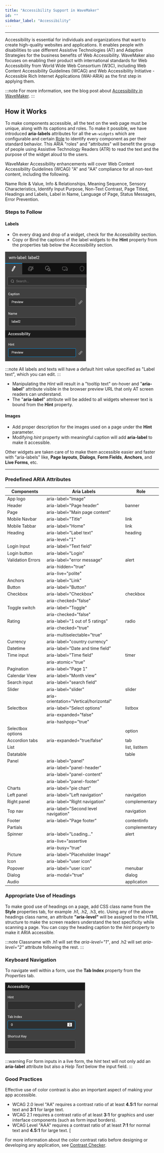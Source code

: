 ```yaml
---
title: "Accessibility Support in WaveMaker"
id: ""
sidebar_label: "Accessibility"
---
```

---

Accessibility is essential for individuals and organizations that want to create high-quality websites and applications. It enables people with disabilities to use different Assistive Technologies (AT) and Adaptive Strategies for the business benefits of Web Accessibility. WaveMaker also focuses on enabling their product with international standards for Web Accessibility from World Wide Web Consortium (W3C), including Web Content Accessibility Guidelines (WCAG) and Web Accessibility Initiative - Accessible Rich Internet Applications (WAI-ARIA) as the first step in applying them.

:::note
For more information, see the blog post about [Accessibility in WaveMaker](/learn/blog/2021/08/23/accessibility-feature).
:::

## How it Works

To make components accessible, all the text on the web page must be unique, along with its captions and roles. To make it possible, we have introduced **aria-labels** attributes for all the `wm-widgets` which are configurable and certain [Role](https://developer.mozilla.org/en-US/docs/Web/Accessibility/ARIA/Roles) to identify every component as per their standard behavior. This ARIA "roles" and "attributes" will benefit the group of people using Assistive Technology Readers (ATR) to read the text and the purpose of the widget aloud to the users.

WaveMaker Accessibility enhancements will cover Web Content Accessibility Guidelines (WCAG) "A" and "AA" compliance for all non-text content, including the following.

Name Role & Value, Info & Relationships, Meaning Sequence, Sensory Characteristics, Identify Input Purpose, Non-Text Contrast, Page Titled, Headings and Labels, Label in Name, Language of Page, Status Messages, Error Prevention.



### Steps to Follow

#### Labels

- On every drag and drop of a widget, check for the Accessibility section.
- Copy or Bind the captions of the label widgets to the **Hint** property from the properties tab below the Accessibility section.

![Accessibility Section](/learn/assets/accessibility-section.png)

:::note
All labels and texts will have a default hint value specified as "Label text", which you can edit.
:::

- Manipulating the *Hint* will result in a "tooltip text" on-hover and "**aria-label**" attribute visible in the browser preview URL that only AT screen readers can understand.
- The "**aria-label**" attribute will be added to all widgets wherever text is bound from the **Hint** property.

#### Images

- Add proper description for the images used on a page under the **Hint** parameter.
- Modifying *hint* property with meaningful caption will add **aria-label** to make it accessible.


Other widgets are taken care of to make them accessible easier and faster with "aria-labels" like, **Page layouts**, **Dialogs**, **Form Fields**, **Anchors**, and **Live Forms**, etc.



---

### Predefined ARIA Attributes


| Components | Aria Labels | Role |
| --- | --- | --- |
| App logo | aria-label="Image" |  |
| Header | aria-label="Page header" | banner |
| Page | aria-label="Main page content" |  |
| Mobile Navbar | aria-label="Title" | link |
| Mobile Tabbar | aria-label="Home" | link |
| Heading | aria-label="Label text" | heading |
|  | aria-level="1" | |
| Login Input | aria-label="Text field" |  |
| Login button | aria-label="Login" |  |
| Validation Errors | aria-label="error message" | alert |
|  | aria-hidden="true" | |
|  | aria-live="polite" | |
| Anchors | aria-label="Link" |  |
| Button | aria-label="Button" |  |
| Checkbox | aria-label="Checkbox" | checkbox |
|  | aria-checked="false" | |
| Toggle switch | aria-label="Toggle" |  |
|  | aria-checked="false" | |
| Rating | aria-label="1 out of 5 ratings" | radio |
|  | aria-checked="true" | |
|  | aria-multiselectable="true" | |
| Currency | aria-label="country currency" |  |
| Datetime | aria-label="Date and time field" |  |
| Time input | aria-label="Time field" | timer |
|  | aria-atomic="true" | |
| Pagination | aria-label="Page 1" |  |
| Calendar View | aria-label="Month view" |  |
| Search input | aria-label="search field" |  |
| Slider | aria-label="slider" | slider |
|  | aria-orientation="Vertical/horizontal" | |
| Selectbox | aria-label="Select options" | listbox |
|  | aria-expanded="false" | |
|  | aria-hashpop="true" | |
| Selectbox options |  | option |
| Accordion tabs | aria-expanded="true/false" | tab |
| List |  | list, listitem |
| Datatable |  | table |
| Panel | aria-label="panel" |  |
|  | aria-label="panel-header" | |
|  | aria-label="panel-content" | |
|  | aria-label="panel-footer" | |
| Charts | aria-label="pie chart" |  |
| Left panel | aria-label="Left navigation" | navigation |
| Right panel | aria-label="Right navigation" | complementary |
| Top nav | aria-label="Second level navigation" | navigation |
| Footer | aria-label="Page footer" | contentinfo |
| Partials |  | complementary |
| Spinner | aria-label="Loading..." | alert |
|  | aria-live="assertive | |
|  | aria-busy="true" | |
| Picture | aria-label="Placeholder Image" |  |
| Icon | aria-label="user icon" |  |
| Popover | aria-label="user icon" | menubar |
| Dialog | aria-modal="true" | dialog |
| Audio |  | application |




### Appropriate Use of Headings

To make good use of headings on a page, add CSS class name from the **Style** properties tab, for example .h1, .h2, .h3, etc. Using any of the above headings class name, an attribute **"aria-level"** will be assigned to the HTML structure to make the screen readers understand the text specificity while scanning a page. You can copy the heading caption to the *hint* property to make it ARIA accessible.


:::note
Classname with .h1 will set the *aria-level="1"*, and .h2 will set *aria-level="2"* attribute following the rest.
:::


### Keyboard Navigation

To navigate well within a form, use the **Tab Index** property from the *Properties* tab.

![Tab Index property](/learn/assets/tab-index-property.png)

:::warning
For form inputs in a live form, the *hint* text will not only add an **aria-label** attribute but also a *Help Text* below the input field.
:::



### Good Practices

Effective use of color contrast is also an important aspect of making your app accessible.

- WCAG 2.0 level "AA" requires a contrast ratio of at least **4.5:1** for normal text and **3:1** for large text.
- WCAG 2.1 requires a contrast ratio of at least **3:1** for graphics and user interface components (such as form input borders).
- WCAG Level "AAA" requires a contrast ratio of at least **7:1** for normal text and **4.5:1** for large text. [

For more information about the color contrast ratio before designing or developing any application, see [Contrast Checker](https://webaim.org/resources/contrastchecker/).
